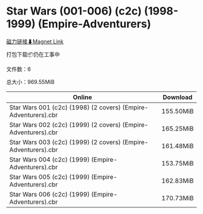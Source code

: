# Star Wars (001-006) (c2c) (1998-1999) (Empire-Adventurers)

[磁力链接⬇Magnet Link](magnet:?xt=urn:btih:f2bfc4332f707d821a35ade491633076824d431f&dn=Star%20Wars%20%28001-006%29%20%28c2c%29%20%281998-1999%29%20%28Empire-Adventurers%29)

打包下载📦仍在工事中

文件数：6

总大小：969.55MiB

Online | Download
--- | ---
Star Wars 001 (c2c) (1998) (2 covers) (Empire-Adventurers).cbr | 155.50MiB
Star Wars 002 (c2c) (1999) (2 covers) (Empire-Adventurers).cbr | 165.25MiB
Star Wars 003 (c2c) (1999) (2 covers) (Empire-Adventurers).cbr | 161.48MiB
Star Wars 004 (c2c) (1999) (Empire-Adventurers).cbr | 153.75MiB
Star Wars 005 (c2c) (1999) (Empire-Adventurers).cbr | 162.83MiB
Star Wars 006 (c2c) (1999) (Empire-Adventurers).cbr | 170.73MiB